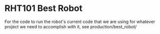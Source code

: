 # RHT101 Best Robot

For the code to run the robot's current code that we are using for whatever project we need to accomplish with it, see production/best_robot/